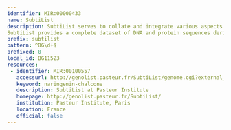 ```yaml
---
identifier: MIR:00000433
name: SubtiList
description: SubtiList serves to collate and integrate various aspects of the genomic information from B. subtilis, the paradigm of sporulating Gram-positive bacteria.
SubtiList provides a complete dataset of DNA and protein sequences derived from the paradigm strain B. subtilis 168, linked to the relevant annotations and functional assignments.
prefix: subtilist
pattern: ^BG\d+$
prefixed: 0
local_id: BG11523
resources:
 - identifier: MIR:00100557
   accessurl: http://genolist.pasteur.fr/SubtiList/genome.cgi?external_query+${lid}
   keyword: naringenin-chalcone
   description: SubtiList at Pasteur Institute
   homepage: http://genolist.pasteur.fr/SubtiList/
   institution: Pasteur Institute, Paris
   location: France
   official: false
---
```

